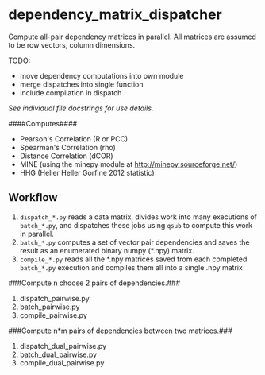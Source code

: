 dependency_matrix_dispatcher
============================
Compute all-pair dependency matrices in parallel.
All matrices are assumed to be row vectors, column dimensions.

TODO:
* move dependency computations into own module
* merge dispatches into single function
* include compilation in dispatch


*See individual file docstrings for use details.*

####Computes####
* Pearson's Correlation (R or PCC)
* Spearman's Correlation (rho)
* Distance Correlation (dCOR)
* MINE (using the minepy module at http://minepy.sourceforge.net/)
* HHG (Heller Heller Gorfine 2012 statistic)

Workflow
--------

1. `dispatch_*.py` reads a data matrix, divides work into many executions of `batch_*.py`,
and dispatches these jobs using `qsub` to compute this work in parallel.
2. `batch_*.py` computes a set of vector pair dependencies and saves the result as an
enumerated binary numpy (*.npy) matrix.
3. `compile_*.py` reads all the *.npy matrices saved from each completed `batch_*.py`
execution and compiles them all into a single .npy matrix


###Compute n choose 2 pairs of dependencies.###

1. dispatch_pairwise.py
2. batch_pairwise.py
3. compile_pairwise.py

###Compute n*m pairs of dependencies between two matrices.###

1. dispatch_dual_pairwise.py
2. batch_dual_pairwise.py
3. compile_dual_pairwise.py


